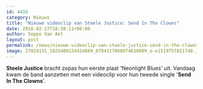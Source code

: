 ```yaml
---
id: 4416
category: Nieuws
title: "Nieuwe videoclip van Steele Justice: Send In The Clowns"
date: 2018-02-27T18:58:11+00:00
author: Seppe Van Ael
layout: post
permalink: /news/nieuwe-videoclip-van-steele-justice-send-in-the-clowns/
image: 27024131_1825400134424889_8794117068874618089_o-e1519757821748.jpg
---
```

**Steele Justice** bracht zopas hun eerste plaat 'Neonlight Blues' uit. Vandaag kwam de band aanzetten met een videoclip voor hun tweede single '**Send In The Clowns**'.
